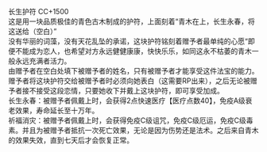 <title>长生护符</title>
<meta name="GENERATOR" content="WinCHM">
<meta http-equiv="Content-Type" content="text/html; charset=gb2312">
<br>长生护符 CC+1500
<br>这是用一块品质极佳的青色古木制成的护符，上面刻着“青木在上，长生永春，将这送给（空白）”
<br>没有华丽的词藻，没有天花乱坠的承诺，这块护符铭刻着赠予者最单纯的心愿“即便不能成为恋人，也希望对方永远健健康康，快快乐乐，如同这永不枯萎的青木一般永远充满者活力。
<br>由赠予者在空白处填下被赠予者的姓名，只有被赠予者才能享受这件法宝的能力。赠予者将这块护符交给被赠予者时必须向她表白（这需要RP出来），之后无论被赠予者接不接受这段恋情，只要她收下并戴上这块护符，即可享受加成。
<br>长生永春：被赠予者佩戴上时，会获得2点快速医疗【医疗点数40】，免疫A级衰老效果，寿命延长至十万年。
<br>祈福消灾：被赠予者佩戴上时，会获得免疫C级诅咒，免疫C级厄运，免疫C级毒素。并且为被赠予者抵抗一次死亡效果，无论是因为伤势还是法术。之后来自青木的效果失效，直到七天后才会恢复正常。
<br>